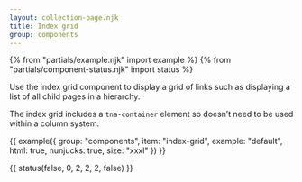 ```yaml
---
layout: collection-page.njk
title: Index grid
group: components
---
```


{% from "partials/example.njk" import example %}
{% from "partials/component-status.njk" import status %}

Use the index grid component to display a grid of links such as displaying a list of all child pages in a hierarchy.

The index grid includes a `tna-container` element so doesn’t need to be used within a column system.

{{ example({ group: "components", item: "index-grid", example: "default", html: true, nunjucks: true, size: "xxxl" }) }}

{{ status(false, 0, 2, 2, 2, false) }}
